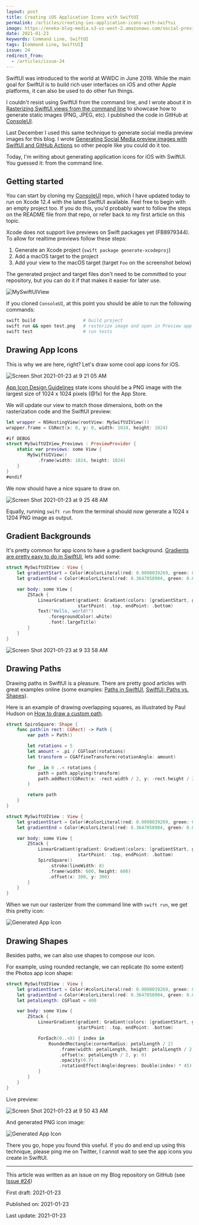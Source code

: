 ```yaml
---
layout: post
title: Creating iOS Application Icons with SwiftUI
permalink: /articles/creating-ios-application-icons-with-swiftui
image: https://eneko-blog-media.s3-us-west-2.amazonaws.com/social-preview/issue-24.png
date: 2021-01-23
keywords: Command Line, SwiftUI
tags: [Command Line, SwiftUI]
issue: 24
redirect_from:
  - /articles/issue-24
---
```


SwiftUI was introduced to the world at WWDC in June 2019. While the main goal for SwiftUI is to build rich user interfaces on iOS and other Apple platforms, it can also be used to do other fun things.

I couldn't resist using SwiftUI from the command line, and I wrote about it in [Rasterizing SwiftUI views from the command line](https://medium.com/@eneko/rasterizing-swiftui-views-from-the-command-line-80d974356c4a) to showcase how to generate static images (PNG, JPEG, etc). I published the code in GitHub at [ConsoleUI](https://github.com/eneko/ConsoleUI).

Last December I used this same technique to generate social media preview images for this blog. I wrote [Generating Social Media preview images with SwiftUI and GitHub Actions](https://www.enekoalonso.com/articles/issue-13) so other people like you could do it too.

Today, I'm writing about generating application icons for iOS with SwiftUI. You guessed it: from the command line.

## Getting started

You can start by cloning my [ConsoleUI](https://github.com/eneko/ConsoleUI) repo, which I have updated today to run on Xcode 12.4 with the latest SwiftUI available. Feel free to begin with an empty project too. If you do this, you'd probably want to follow the steps on the README file from that repo, or refer back to my first article on this topic.

Xcode does not support live previews on Swift packages yet (FB8979344). To allow for realtime previews follow these steps:

1. Generate an Xcode project (`swift package generate-xcodeproj`)
2. Add a macOS target to the project
3. Add your view to the macOS target (target `Foo` on the screenshot below)

The generated project and target files don't need to be committed to your repository, but you can do it if that makes it easier for later use.

![MySwiftUIView](https://user-images.githubusercontent.com/32922/105608907-b6c90800-5d5a-11eb-80d9-32de73138e75.png)

If you cloned `ConsoleUI`, at this point you should be able to run the following commands:

```sh
swift build                  # build project
swift run && open test.png   # rasterize image and open in Preview app
swift test                   # run tests
```

## Drawing App Icons

This is why we are here, right? Let's draw some cool app icons for iOS.

![Screen Shot 2021-01-23 at 9 21 05 AM](https://user-images.githubusercontent.com/32922/105609174-5935bb00-5d5c-11eb-92d9-90e73f3b2629.png)

[App Icon Design Guidelines](https://developer.apple.com/design/human-interface-guidelines/ios/icons-and-images/app-icon/) state icons should be a PNG image with the largest size of 1024 x 1024 pixels (@1x) for the App Store.

We will update our view to match those dimensions, both on the rasterization code and the SwiftUI preview:

```swift
let wrapper = NSHostingView(rootView: MySwiftUIView())
wrapper.frame = CGRect(x: 0, y: 0, width: 1024, height: 1024)
```

```swift
#if DEBUG
struct MySwiftUIView_Previews : PreviewProvider {
    static var previews: some View {
        MySwiftUIView()
            .frame(width: 1024, height: 1024)
    }
}
#endif
```

We now should have a nice square to draw on.

![Screen Shot 2021-01-23 at 9 25 48 AM](https://user-images.githubusercontent.com/32922/105609268-ff81c080-5d5c-11eb-95e1-326db1a5c820.png)

Equally, running `swift run` from the terminal should now generate a 1024 x 1204 PNG image as output.

## Gradient Backgrounds

It's pretty common for app icons to have a gradient background. [Gradients are pretty easy to do in SwiftUI](https://www.hackingwithswift.com/quick-start/swiftui/how-to-render-a-gradient), lets add some:

```swift
struct MySwiftUIView : View {
    let gradientStart = Color(#colorLiteral(red: 0.9098039269, green: 0.4784313738, blue: 0.6431372762, alpha: 1))
    let gradientEnd = Color(#colorLiteral(red: 0.3647058904, green: 0.06666667014, blue: 0.9686274529, alpha: 1))

    var body: some View {
        ZStack {
            LinearGradient(gradient: Gradient(colors: [gradientStart, gradientEnd]),
                           startPoint: .top, endPoint: .bottom)
            Text("Hello, world!")
                .foregroundColor(.white)
                .font(.largeTitle)
        }
    }
}
```

![Screen Shot 2021-01-23 at 9 33 58 AM](https://user-images.githubusercontent.com/32922/105609873-feeb2900-5d60-11eb-8781-5f2f1c281ef9.png)


## Drawing Paths

Drawing paths in SwiftUI is a pleasure. There are pretty good articles with great examples online (some examples: [Paths in SwiftUI](https://schwiftyui.com/swiftui/paths-in-swiftui/), [SwiftUI: Paths vs. Shapes](https://www.objc.io/blog/2019/08/20/paths-vs-shapes/)).

Here is an example of drawing overlapping squares, as illustrated by Paul Hudson on [How to draw a custom path](https://www.hackingwithswift.com/quick-start/swiftui/how-to-draw-a-custom-path).

```swift
struct SpiroSquare: Shape {
    func path(in rect: CGRect) -> Path {
        var path = Path()

        let rotations = 5
        let amount = .pi / CGFloat(rotations)
        let transform = CGAffineTransform(rotationAngle: amount)

        for _ in 0 ..< rotations {
            path = path.applying(transform)
            path.addRect(CGRect(x: -rect.width / 2, y: -rect.height / 2, width: rect.width, height: rect.height))
        }

        return path
    }
}

struct MySwiftUIView : View {
    let gradientStart = Color(#colorLiteral(red: 0.9098039269, green: 0.4784313738, blue: 0.6431372762, alpha: 1))
    let gradientEnd = Color(#colorLiteral(red: 0.3647058904, green: 0.06666667014, blue: 0.9686274529, alpha: 1))

    var body: some View {
        ZStack {
            LinearGradient(gradient: Gradient(colors: [gradientStart, gradientEnd]),
                           startPoint: .top, endPoint: .bottom)
            SpiroSquare()
                .stroke(lineWidth: 8)
                .frame(width: 600, height: 600)
                .offset(x: 300, y: 300)
        }
    }
}
```

When we run our rasterizer from the command line with `swift run`, we get this pretty icon:

![Generated App Icon](https://user-images.githubusercontent.com/32922/105609630-73bd6380-5d5f-11eb-84b3-6652fca591f5.png)

## Drawing Shapes

Besides paths, we can also use shapes to compose our icon.

For example, using rounded rectangle, we can replicate (to some extent) the Photos app icon shape:

```swift
struct MySwiftUIView : View {
    let gradientStart = Color(#colorLiteral(red: 0.9098039269, green: 0.4784313738, blue: 0.6431372762, alpha: 1))
    let gradientEnd = Color(#colorLiteral(red: 0.3647058904, green: 0.06666667014, blue: 0.9686274529, alpha: 1))
    let petalLength: CGFloat = 400

    var body: some View {
        ZStack {
            LinearGradient(gradient: Gradient(colors: [gradientStart, gradientEnd]),
                           startPoint: .top, endPoint: .bottom)

            ForEach(0..<8) { index in
                RoundedRectangle(cornerRadius: petalLength / 2)
                    .frame(width: petalLength, height: petalLength / 2)
                    .offset(x: petalLength / 2, y: 0)
                    .opacity(0.7)
                    .rotationEffect(Angle(degrees: Double(index) * 45))
            }
        }
    }
}
```

Live preview:

![Screen Shot 2021-01-23 at 9 50 43 AM](https://user-images.githubusercontent.com/32922/105609830-bdf31480-5d60-11eb-9e9c-1556278fcca8.png)

And generated PNG icon image:

![Generated App Icon](https://user-images.githubusercontent.com/32922/105609832-c1869b80-5d60-11eb-9a26-8f6112024936.png)

There you go, hope you found this useful. If you do and end up using this technique, please ping me on Twitter, I cannot wait to see the app icons you create in SwiftUI.



---

<div class="post-closure">
    <p>This article was written as an issue on my Blog repository on GitHub (see <a target="_blank" href="https://github.com/eneko/Blog/issues/24">Issue #24</a>)</p>
    <p>First draft: 2021-01-23</p>
    <p>Published on: 2021-01-23</p>
    <p>Last update: 2021-01-23</p>
</div>